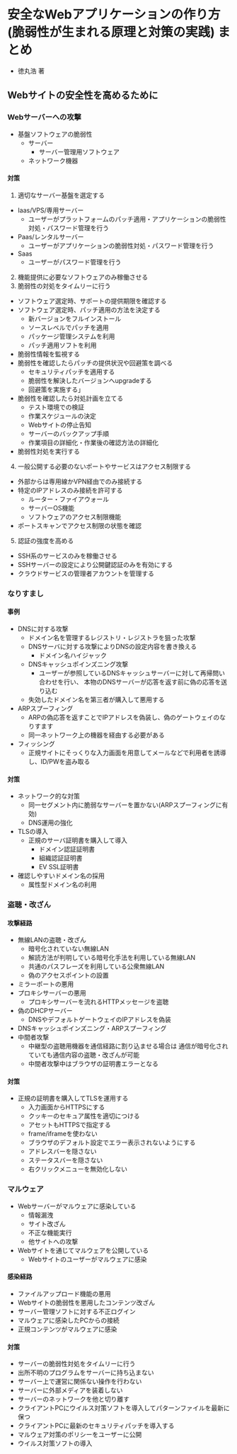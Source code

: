 # 安全なWebアプリケーションの作り方(脆弱性が生まれる原理と対策の実践) まとめ
- 徳丸浩 著

## Webサイトの安全性を高めるために
### Webサーバーへの攻撃
- 基盤ソフトウェアの脆弱性
  - サーバー
    - サーバー管理用ソフトウェア
  - ネットワーク機器

#### 対策
1. 適切なサーバー基盤を選定する
  - Iaas/VPS/専用サーバー
    - ユーザーがプラットフォームのパッチ適用・アプリケーションの脆弱性対処・パスワード管理を行う
  - Paas/レンタルサーバー
    - ユーザーがアプリケーションの脆弱性対処・パスワード管理を行う
  - Saas
    - ユーザーがパスワード管理を行う
2. 機能提供に必要なソフトウェアのみ稼働させる
3. 脆弱性の対処をタイムリーに行う
  - ソフトウェア選定時、サポートの提供期限を確認する
  - ソフトウェア選定時、パッチ適用の方法を決定する
    - 新バージョンをフルインストール
    - ソースレベルでパッチを適用
    - パッケージ管理システムを利用
    - パッチ適用ソフトを利用
  - 脆弱性情報を監視する
  - 脆弱性を確認したらパッチの提供状況や回避策を調べる
    - セキュリティパッチを適用する
    - 脆弱性を解決したバージョンへupgradeする
    - 回避策を実施する」
  - 脆弱性を確認したら対処計画を立てる
    - テスト環境での検証
    - 作業スケジュールの決定
    - Webサイトの停止告知
    - サーバーのバックアップ手順
    - 作業項目の詳細化・作業後の確認方法の詳細化
  - 脆弱性対処を実行する
4. 一般公開する必要のないポートやサービスはアクセス制限する
  - 外部からは専用線かVPN経由でのみ接続する
  - 特定のIPアドレスのみ接続を許可する
    - ルーター・ファイアウォール
    - サーバーOS機能
    - ソフトウェアのアクセス制限機能
  - ポートスキャンでアクセス制限の状態を確認
5. 認証の強度を高める
  - SSH系のサービスのみを稼働させる
  - SSHサーバーの設定により公開鍵認証のみを有効にする
  - クラウドサービスの管理者アカウントを管理する

### なりすまし
#### 事例
- DNSに対する攻撃
  - ドメイン名を管理するレジストリ・レジストラを狙った攻撃
  - DNSサーバに対する攻撃によりDNSの設定内容を書き換える
    - ドメイン名ハイジャック
  - DNSキャッシュポインズニング攻撃
    - ユーザーが参照しているDNSキャッシュサーバーに対して再帰問い合わせを行い、
      本物のDNSサーバーが応答を返す前に偽の応答を送り込む
  - 失効したドメイン名を第三者が購入して悪用する
- ARPスプーフィング
  - ARPの偽応答を返すことでIPアドレスを偽装し、偽のゲートウェイのなりすます
  - 同一ネットワーク上の機器を経由する必要がある
- フィッシング
  - 正規サイトにそっくりな入力画面を用意してメールなどで利用者を誘導し、ID/PWを盗み取る

#### 対策
- ネットワーク的な対策
  - 同一セグメント内に脆弱なサーバーを置かない(ARPスプーフィングに有効)
  - DNS運用の強化
- TLSの導入
  - 正規のサーバ証明書を購入して導入
    - ドメイン認証証明書
    - 組織認証証明書
    - EV SSL証明書
- 確認しやすいドメイン名の採用
  - 属性型ドメイン名の利用

### 盗聴・改ざん
#### 攻撃経路
- 無線LANの盗聴・改ざん
  - 暗号化されていない無線LAN
  - 解読方法が判明している暗号化手法を利用している無線LAN
  - 共通のパスフレーズを利用している公衆無線LAN
  - 偽のアクセスポイントの設置
- ミラーポートの悪用
- プロキシサーバーの悪用
  - プロキシサーバーを流れるHTTPメッセージを盗聴
- 偽のDHCPサーバー
  - DNSやデフォルトゲートウェイのIPアドレスを偽装
- DNSキャッシュポインズニング・ARPスプーフィング
- 中間者攻撃
  - 中継型の盗聴用機器を通信経路に割り込ませる場合は
    通信が暗号化されていても通信内容の盗聴・改ざんが可能
  - 中間者攻撃中はブラウザの証明書エラーとなる

#### 対策
- 正規の証明書を購入してTLSを運用する
  - 入力画面からHTTPSにする
  - クッキーのセキュア属性を適切につける
  - アセットもHTTPSで指定する
  - frame/iframeを使わない
  - ブラウザのデフォルト設定でエラー表示されないようにする
  - アドレスバーを隠さない
  - ステータスバーを隠さない
  - 右クリックメニューを無効化しない

### マルウェア
- Webサーバーがマルウェアに感染している
  - 情報漏洩
  - サイト改ざん
  - 不正な機能実行
  - 他サイトへの攻撃
- Webサイトを通じてマルウェアを公開している
  - Webサイトのユーザーがマルウェアに感染

#### 感染経路
- ファイルアップロード機能の悪用
- Webサイトの脆弱性を悪用したコンテンツ改ざん
- サーバー管理ソフトに対する不正ログイン
- マルウェアに感染したPCからの接続
- 正規コンテンツがマルウェアに感染

#### 対策
- サーバーの脆弱性対処をタイムリーに行う
- 出所不明のプログラムをサーバーに持ち込まない
- サーバー上で運営に関係ない操作を行わない
- サーバーに外部メディアを装着しない
- サーバーのネットワークを他と切り離す
- クライアントPCにウイルス対策ソフトを導入してパターンファイルを最新に保つ
- クライアントPCに最新のセキュリティパッチを導入する
- マルウェア対策のポリシーをユーザーに公開
- ウイルス対策ソフトの導入
